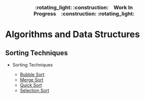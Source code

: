 <h3 align="center">:rotating_light: :construction:&ensp;&ensp;Work In Progress&ensp;&ensp;:construction: :rotating_light:</h3>

# Algorithms and Data Structures
## Sorting Techniques

<ul>
<li>Sorting Techniques</li>
	<ul>
	<li><a href="https://github.com/sriThariduSangeeth/RAPID-T4-CL/tree/master/Algorithms-and-Data-Structures/Sorting-Techniques/Bubble-Sort">Bubble Sort</a></li>
	<li><a href="https://github.com/sriThariduSangeeth/RAPID-T4-CL/tree/master/Algorithms-and-Data-Structures/Sorting-Techniques/Merge-Sort">Merge Sort</a></li>
	<li><a href="https://github.com/sriThariduSangeeth/RAPID-T4-CL/tree/master/Algorithms-and-Data-Structures/Sorting-Techniques/Quick-Sort">Quick Sort</a></li>
	<li><a href="https://github.com/sriThariduSangeeth/RAPID-T4-CL/tree/master/Algorithms-and-Data-Structures/Sorting-Techniques/Selection-Sort">Selection Sort</a></li>
	</ul>
</ul>